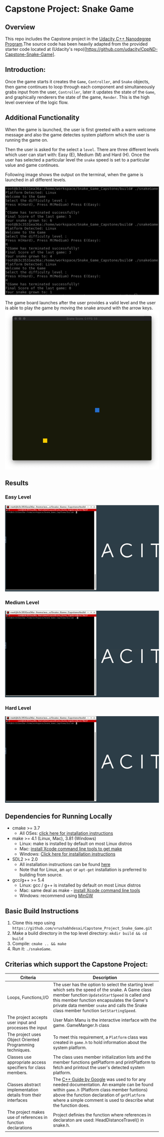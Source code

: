 
# Capstone Project: Snake Game

## Overview

This repo includes the Capstone project in the [Udacity C++ Nanodegree Program](https://www.udacity.com/course/c-plus-plus-nanodegree--nd213).The source code has been heavily adapted from the provided starter code located at (Udacity's repo)[https://github.com/udacity/CppND-Capstone-Snake-Game].


## Introduction:
Once the game starts it creates the `Game`, `Controller`, and `Snake` objects, then game continues to loop through each component and simultaneously grabs input from the user, `Controller`, later it updates the state of the `Game`, and graphically renderers the state of the game, `Render`. This is the high level overview of the logic flow.

## Additional Functionality

When the game is launched, the user is first greeted with a warm welcome message and also the game detectes system platform which the user is running the game on.

Then the user is asked for the select a `level`. There are three different levels which user can start with: Easy (E), Medium (M) and Hard (H). Once the user has selected a particular level the `snake` speed is set to a particular  value and game continues.

Following image shows the output on the terminal, when the game is launched in all different levels.  

<img src = "results/output.png"/>

The game board launches after the user provides a valid level and the user is able to play the game by moving the snake around with the arrow keys.
<img src = "results/gameBoard.png"/>

## Results

### Easy Level
<img src="results/Easy_level.gif"/>

### Medium Level
<img src="results/Medium_level.gif"/>

### Hard Level
<img src="results/Hard_level.gif"/>

## Dependencies for Running Locally

- cmake >= 3.7
  - All OSes: [click here for installation instructions](https://cmake.org/install/)
- make >= 4.1 (Linux, Mac), 3.81 (Windows)
  - Linux: make is installed by default on most Linux distros
  - Mac: [install Xcode command line tools to get make](https://developer.apple.com/xcode/features/)
  - Windows: [Click here for installation instructions](http://gnuwin32.sourceforge.net/packages/make.htm)
- SDL2 >= 2.0
  - All installation instructions can be found [here](https://wiki.libsdl.org/Installation)
  - Note that for Linux, an `apt` or `apt-get` installation is preferred to building from source.
- gcc/g++ >= 5.4
  - Linux: gcc / g++ is installed by default on most Linux distros
  - Mac: same deal as make - [install Xcode command line tools](https://developer.apple.com/xcode/features/)
  - Windows: recommend using [MinGW](http://www.mingw.org/)

## Basic Build Instructions

1. Clone this repo using `https://github.com/vrushabhdesai/Capstone_Project_Snake_Game.git`
2. Make a build directory in the top level directory: `mkdir build && cd build`
3. Compile: `cmake .. && make`
4. Run it: `./snakeGame`.

## Criterias which support the Capstone Project:

|Criteria| Description|
|--------|------------|
|Loops, Functions,I/O |The user has the option to select the starting level which sets the speed of the snake. A Game class member function `UpdateStartSpeed` is called and this member function encapsulates the Game's private data member `snake` and calls the Snake class member function `SetStartingSpeed`.|
|The project accepts user input and processes the input| User Main Manu is the interactive interface with the game. GameManger.h class|
|The project uses Object Oriented Programming techniques.|To meet this requirement, a `Platform` class was created in `game.h` to hold information about the system platform.|
|Classes use appropriate access specifiers for class members.|The class uses member initialization lists and the member functions getPlatform and printPlatform to fetch and printout the user's detected system platform.|
|Classes abstract implementation details from their interfaces|The [C++ Guide by Google](https://google.github.io/styleguide/cppguide.html#Function_Comments) was used to for any needed documentation. An example can be found within `game.h` (Platform class member funtions) above the function declaration of `getPlatform` where a simple comment is used to describe what the function does.|
|The project makes use of references in function declarations|Project definies the function where references in declaraton are used: HeadDistanceTravel() in snake.h.|






